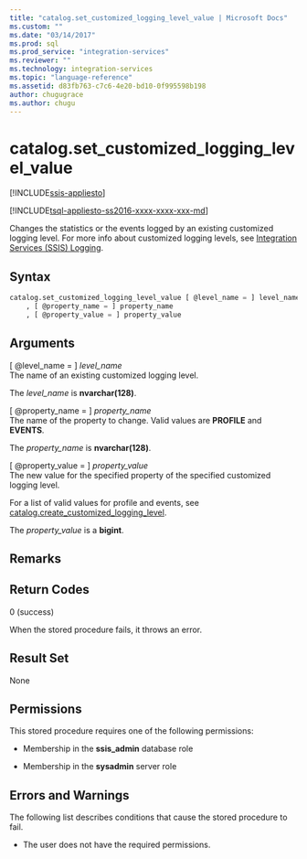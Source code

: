 ```yaml
---
title: "catalog.set_customized_logging_level_value | Microsoft Docs"
ms.custom: ""
ms.date: "03/14/2017"
ms.prod: sql
ms.prod_service: "integration-services"
ms.reviewer: ""
ms.technology: integration-services
ms.topic: "language-reference"
ms.assetid: d83fb763-c7c6-4e20-bd10-0f995598b198
author: chugugrace
ms.author: chugu
---
```

# catalog.set_customized_logging_level_value 

[!INCLUDE[ssis-appliesto](../../includes/ssis-appliesto-ssvrpluslinux-asdb-asdw-xxx.md)]


[!INCLUDE[tsql-appliesto-ss2016-xxxx-xxxx-xxx-md](../../includes/tsql-appliesto-ss2016-xxxx-xxxx-xxx-md.md)]

  Changes the statistics or the events logged by an existing customized logging level. For more info about customized logging levels, see [Integration Services &#40;SSIS&#41; Logging](../../integration-services/performance/integration-services-ssis-logging.md).  
  
## Syntax  
  
```sql  
catalog.set_customized_logging_level_value [ @level_name = ] level_name  
    , [ @property_name = ] property_name  
    , [ @property_value = ] property_value  
```  
  
## Arguments  
 [ @level_name = ] *level_name*  
 The name of an existing customized logging level.  
  
 The *level_name* is **nvarchar(128)**.  
  
 [ @property_name = ] *property_name*  
 The name of the property to change. Valid values are **PROFILE** and **EVENTS**.  
  
 The *property_name* is **nvarchar(128)**.  
  
 [ @property_value = ] *property_value*  
 The new value for the specified property of the specified customized logging level.  
  
 For a list of valid values for profile and events, see [catalog.create_customized_logging_level](../../integration-services/system-stored-procedures/catalog-create-customized-logging-level.md).  
  
 The *property_value* is a **bigint**.  
  
## Remarks  
  
## Return Codes  
 0 (success)  
  
 When the stored procedure fails, it throws an error.  
  
## Result Set  
 None  
  
## Permissions  
 This stored procedure requires one of the following permissions:  
  
-   Membership in the **ssis_admin** database role  
  
-   Membership in the **sysadmin** server role  
  
## Errors and Warnings  
 The following list describes conditions that cause the stored procedure to fail.  
  
-   The user does not have the required permissions.  
  
  
